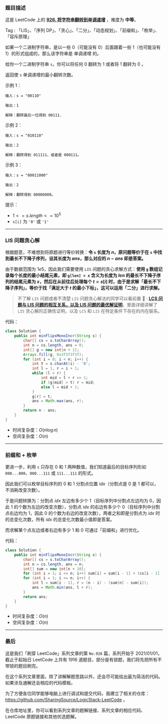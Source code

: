 ### 题目描述

这是 LeetCode 上的 **[926. 将字符串翻转到单调递增](https://leetcode.cn/problems/flip-string-to-monotone-increasing/solution/by-ac_oier-h0we/)** ，难度为 **中等**。

Tag : 「LIS」、「序列 DP」、「贪心」、「二分」、「动态规划」、「前缀和」、「枚举」、「容斥原理」



如果一个二进制字符串，是以一些 $0$（可能没有 $0$）后面跟着一些 $1$（也可能没有 $1$）的形式组成的，那么该字符串是 单调递增 的。

给你一个二进制字符串 `s`，你可以将任何 $0$ 翻转为 $1$ 或者将 $1$ 翻转为 $0$ 。

返回使 `s` 单调递增的最小翻转次数。

示例 1：
```
输入：s = "00110"

输出：1

解释：翻转最后一位得到 00111.
```
示例 2：
```
输入：s = "010110"

输出：2

解释：翻转得到 011111，或者是 000111。
```
示例 3：
```
输入：s = "00011000"

输出：2

解释：翻转得到 00000000。
```

提示：
* $1 <= s.length <= 10^5$
* `s[i]` 为 `'0'` 或 `'1'`

---

### LIS 问题贪心解

根据题意，不难想到将原题进行等价转换：**令 `s` 长度为 $n$，原问题等价于在 `s` 中找到最长不下降子序列，设其长度为 $ans$，那么对应的 $n - ans$ 即是答案。**

由于数据范围为 $1e5$，因此我们需要使用 `LIS` 问题的贪心求解方式：**使用 `g` 数组记录每个长度的最小结尾元素，即 `g[len] = x` 含义为长度为 $len$ 的最长不下降子序列的结尾元素为 $x$，然后在从前往后处理每个 $t = s[i]$ 时，由于是求解「最长不下降子序列」，等价于找「满足大于 $t$ 的最小下标」，这可以运用「二分」进行求解。**

> 不了解 `LIS` 问题或者不清楚 `LIS`  问题贪心解法的同学可以看前置 🧀 : **[LCS 问题与 LIS 问题的相互关系，以及 LIS 问题的最优解证明](https://mp.weixin.qq.com/s?__biz=MzU4NDE3MTEyMA==&mid=2247487814&idx=1&sn=e33023c2d474ff75af83eda1c4d01892)**，里面详细讲解了 `LIS` 贪心解的正确性证明，以及 `LCS` 和 `LIS` 在特定条件下存在的内在联系。

代码：
```Java
class Solution {
    public int minFlipsMonoIncr(String s) {
        char[] cs = s.toCharArray();
        int n = cs.length, ans = 0;
        int[] g = new int[n + 1];
        Arrays.fill(g, 0x3f3f3f3f);
        for (int i = 0; i < n; i++) {
            int t = s.charAt(i) - '0';
            int l = 1, r = i + 1;
            while (l < r) {
                int mid = l + r >> 1;
                if (g[mid] > t) r = mid;
                else l = mid + 1;
            }
            g[r] = t;
            ans = Math.max(ans, r);
        }
        return n - ans;
    }
}
```
* 时间复杂度：$O(n\log{n})$
* 空间复杂度：$O(n)$

---

### 前缀和 + 枚举

更进一步，利用 `s` 只存在 $0$ 和 $1$ 两种数值，我们知道最后的目标序列形如 `000...000`、`000...111` 或 `111...111` 的形式。

因此我们可以枚举目标序列的 $0$ 和 $1$ 分割点位置 $idx$（分割点是 $0$ 是 $1$ 都可以，不消耗改变次数）。

于是问题转换为：分割点 $idx$ 左边有多少个 $1$（目标序列中分割点左边均为 $0$，因此 $1$ 的个数为左边的改变次数），分割点 $idx$ 的右边有多少个 $0$（目标序列中分割点右边均为 $1$，因此 $0$ 的个数为右边的改变次数），两者之和即是分割点为 $idx$ 时的总变化次数，所有 $idx$ 的总变化次数最小值即是答案。

而求解某个点左边或者右边有多少 $1$ 和 $0$ 可通过「前缀和」进行优化。

代码：
```Java
class Solution {
    public int minFlipsMonoIncr(String s) {
        char[] cs = s.toCharArray();
        int n = cs.length, ans = n;
        int[] sum = new int[n + 10];
        for (int i = 1; i <= n; i++) sum[i] = sum[i - 1] + (cs[i - 1] - '0');
        for (int i = 1; i <= n; i++) {
            int l = sum[i - 1], r = (n - i) - (sum[n] - sum[i]);
            ans = Math.min(ans, l + r);
        }
        return ans;
    }
}
```
* 时间复杂度：$O(n)$
* 空间复杂度：$O(n)$

---

### 最后

这是我们「刷穿 LeetCode」系列文章的第 `No.926` 篇，系列开始于 2021/01/01，截止于起始日 LeetCode 上共有 1916 道题目，部分是有锁题，我们将先把所有不带锁的题目刷完。

在这个系列文章里面，除了讲解解题思路以外，还会尽可能给出最为简洁的代码。如果涉及通解还会相应的代码模板。

为了方便各位同学能够电脑上进行调试和提交代码，我建立了相关的仓库：https://github.com/SharingSource/LogicStack-LeetCode 。

在仓库地址里，你可以看到系列文章的题解链接、系列文章的相应代码、LeetCode 原题链接和其他优选题解。

